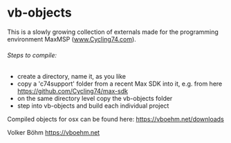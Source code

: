 # vb-objects
This is a slowly growing collection of externals made for the programming environment MaxMSP (www.Cycling74.com).

###### Steps to compile:

- create a directory, name it, as you like
- copy a 'c74support' folder from a recent Max SDK into it, e.g. from here
https://github.com/Cycling74/max-sdk
- on the same directory level copy the vb-objects folder
- step into vb-objects and build each individual project

Compiled objects for osx can be found here: https://vboehm.net/downloads

Volker Böhm
https://vboehm.net

